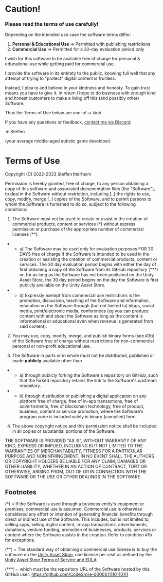# Caution!
### Please read the terms of use carefully!

Depending on the intended use case the software terms differ:

1. **Personal & Educational Use** => Permitted with publishing restrictions
2. **Commercial Use** => Permitted for a 30-day evaluation period only

I wish for this software to be available free of charge for personal & educational use while getting paid for commercial use.

I provide the software in its entirety to the public, knowing full well that any attempt of trying to "protect" digital content is fruitless.

Instead, I plea to and believe in your kindness and honesty. To gain trust means you have to give it. In return I hope to do business with enough kind and honest customers to make a living off this (and possibly other) Software.

Thus the Terms of Use below are one-of-a-kind.

If you have any questions or feedback, [contact me via Discord](https://discord.gg/56zUz3ZHUJ).


=> Steffen

(your average middle-aged autistic game developer)

# Terms of Use

Copyright (C) 2022-2023 Steffen Itterheim

Permission is hereby granted, free of charge, to any person obtaining a copy of this software and associated documentation files (the "Software"), to deal in the Software without restriction, including [..] the rights to use, copy, modify, merge [..] copies of the Software, and to permit persons to whom the Software is furnished to do so, subject to the following conditions:


1. The Software must not be used to create or assist in the creation of commercial products, content or services (*) without express permission or purchase of the appropriate number of commercial licenses (**). 

- - a) The Software may be used only for evaluation purposes FOR 30 DAYS free of charge if the Software is intended to be used in the creation or assisting the creation of commercial products, content or services. The 30 day evaluation period begins with either the day of first obtaining a copy of the Software from its GitHub repository (***) or, for as long as the Software has not been published on the Unity Asset Store, the 30 day period begins on the day the Software is first publicly available on the Unity Asset Store.

- - b) Expressly exempt from commercial use restrictions is the promotion, discussion, teaching of the Software and information, education on the Software through (but not limited to) blogs, social media, print/electronic media, conferences (eg you can produce content with and about the Software as long as the content is informational or educational even when revenue is generated from said content).


2. You may use, copy, modify, merge, and publish binary forms (see #3b) of the Software free of charge without restrictions for non-commercial personal or non-profit educational use.


3. The Software in parts or in whole must not be distributed, published or made **publicly** available other than
- - a) through publicly forking the Software's repository on GitHub, such that the forked repository retains the link to the Software's upstream repository.
- - b) through distribution or publishing a digital application on any platform free of charge, free of in-app transactions, free of advertisments, free of blockchain technology, free of product, business, content or service promotion, where the Software's program code is included solely in binary (compiled) form.


4. The above copyright notice and this permission notice shall be included in all copies or substantial portions of the Software.


THE SOFTWARE IS PROVIDED "AS IS", WITHOUT WARRANTY OF ANY KIND, EXPRESS OR IMPLIED, INCLUDING BUT NOT LIMITED TO THE WARRANTIES OF MERCHANTABILITY, FITNESS FOR A PARTICULAR PURPOSE AND NONINFRINGEMENT. IN NO EVENT SHALL THE AUTHORS OR COPYRIGHT HOLDERS BE LIABLE FOR ANY CLAIM, DAMAGES OR OTHER LIABILITY, WHETHER IN AN ACTION OF CONTRACT, TORT OR OTHERWISE, ARISING FROM, OUT OF OR IN CONNECTION WITH THE SOFTWARE OR THE USE OR OTHER DEALINGS IN THE SOFTWARE.


## Footnotes

(*) = If the Software is used through a business entity's equipment or premises, commercial use is assumed. Commercial use is otherwise considered any effort or intention of generating financial benefits through direct or indirect use of the Software. This includes, but is not limited to, selling apps, selling digital content, in-app transactions, advertisments, donations, venture funding, promotion of businesses, products, services or content where the Software assists in the creation. Refer to condition #1b for exceptions.

(**) = The standard way of obtaining a commercial use license is to buy the software on the [Unity Asset Store](https://assetstore.unity.com/), one license per seat as defined by the [Unity Asset Store Terms of Service and EULA](https://unity.com/legal/as-terms).

(***) = which must be the repository URL of the Software hosted by this GitHub user: https://github.com/CodeSmile-0000011110110111
